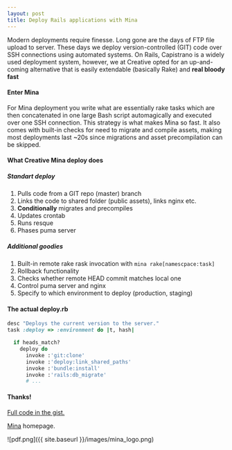 ```yaml
---
layout: post
title: Deploy Rails applications with Mina
---
```

Modern deployments require finesse. Long gone are the days of FTP file upload to server.
These days we deploy version-controlled (GIT) code over SSH connections using automated systems.
On Rails, Capistrano is a widely used deployment system, however, we at Creative opted for an up-and-coming alternative that is easily extendable (basically Rake) and __real bloody fast__

#### Enter Mina
For Mina deployment you write what are essentially rake tasks which are then concatenated in one large Bash script automagically and executed over one SSH connection. This strategy is what makes Mina so fast. It also comes with built-in checks for need to migrate and compile assets, making most deployments last ~20s since migrations and asset precompilation can be skipped.

#### What Creative Mina deploy does
##### Standart deploy

  1. Pulls code from a GIT repo (master) branch
  2. Links the code to shared folder (public assets), links nginx etc.
  3. __Conditionally__ migrates and precompiles
  4. Updates crontab
  5. Runs resque
  6. Phases puma server

##### Additional goodies

  1. Built-in remote rake rask invocation with `mina rake[namescpace:task]`
  2. Rollback functionality
  3. Checks whether remote HEAD commit matches local one
  4. Control puma server and nginx
  5. Specify to which environment to deploy (production, staging)

#### The actual deploy.rb

```ruby
desc "Deploys the current version to the server."
task :deploy => :environment do |t, hash|

  if heads_match?
    deploy do
      invoke :'git:clone'
      invoke :'deploy:link_shared_paths'
      invoke :'bundle:install'
      invoke :'rails:db_migrate'
      # ...
```

#### Thanks!

[Full code in the gist.](https://gist.github.com/Epigene/3ec6635246be042fac90)

[Mina](http://nadarei.co/mina/) homepage.

![pdf.png]({{ site.baseurl }}/images/mina_logo.png)
